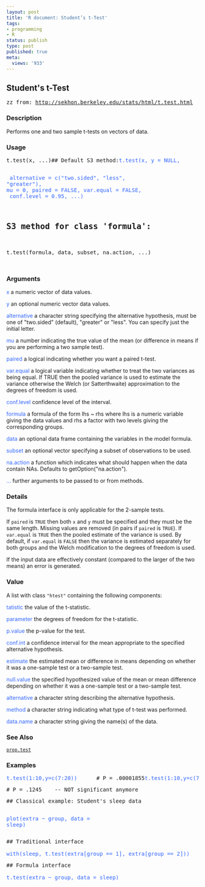 ```yaml
---
layout: post
title: 'R document: Student’s t-Test'
tags:
- programming
- R
status: publish
type: post
published: true
meta:
  views: '933'
---
```

<h2>Student's t-Test</h2>
<pre>zz from: <a href="http://sekhon.berkeley.edu/stats/html/t.test.html" target="_blank">http://sekhon.berkeley.edu/stats/html/t.test.html</a></pre>
<h3>Description</h3>
Performs one and two sample t-tests on vectors of data.
<h3>Usage</h3>
<pre>t.test(x, ...)## Default S3 method:<font color="#3366ff">t.test(x, y = NULL,</font>

<font color="#3366ff">       alternative = c("two.sided", "less", "greater"),</font>
<font color="#3366ff">
</font><font color="#3366ff">       mu = 0, paired = FALSE, var.equal = FALSE,</font>
<font color="#3366ff">
</font><font color="#3366ff">       conf.level = 0.95, ...)</font>

## S3 method for class 'formula':

t.test(formula, data, subset, na.action, ...)</pre>
<pre><!--more--></pre>
<h3>Arguments</h3>
<font color="#3366ff">x</font> 	a numeric vector of data values.

<font color="#3366ff">y</font> 	an optional numeric vector data values.

<font color="#3366ff">alternative</font> 	a character string specifying the alternative hypothesis, must be one of "two.sided" (default), "greater" or "less". You can specify just the initial letter.

<font color="#3366ff">mu </font>	a number indicating the true value of the mean (or difference in means if you are performing a two sample test).

<font color="#3366ff">paired</font> 	a logical indicating whether you want a paired t-test.

<font color="#3366ff">var.equal</font> 	a logical variable indicating whether to treat the two variances as being equal. If TRUE then the pooled variance is used to estimate the variance otherwise the Welch (or Satterthwaite) approximation to the degrees of freedom is used.

<font color="#3366ff">conf.level</font> 	confidence level of the interval.

<font color="#3366ff">formula </font>	a formula of the form lhs ~ rhs where lhs is a numeric variable giving the data values and rhs a factor with two levels giving the corresponding groups.

<font color="#3366ff">data </font>	an optional data frame containing the variables in the model formula.

<font color="#3366ff">subset</font> 	an optional vector specifying a subset of observations to be used.

<font color="#3366ff">na.action</font> 	a function which indicates what should happen when the data contain NAs. Defaults to getOption("na.action").

<font color="#3366ff">... </font>	further arguments to be passed to or from methods.
<h3>Details</h3>
The formula interface is only applicable for the 2-sample tests.

If <code>paired</code> is <code>TRUE</code> then both <code>x</code> and <code>y</code> must be specified and they must be the same length.  Missing values are removed (in pairs if <code>paired</code> is <code>TRUE</code>).  If <code>var.equal</code> is <code>TRUE</code> then the pooled estimate of the variance is used.  By default, if <code>var.equal</code> is <code>FALSE</code> then the variance is estimated separately for both groups and the Welch modification to the degrees of freedom is used.

If the input data are effectively constant (compared to the larger of the two means) an error is generated.
<h3>Value</h3>
A list with class <code>"htest"</code> containing the following components:

<font color="#3366ff">tatistic</font> 	the value of the t-statistic.
<font color="#3366ff"> </font>

<font color="#3366ff">parameter</font> 	the degrees of freedom for the t-statistic.

<font color="#3366ff">p.value</font> 	the p-value for the test.

<font color="#3366ff">conf.int</font> 	a confidence interval for the mean appropriate to the specified alternative hypothesis.

<font color="#3366ff">estimate</font> 	the estimated mean or difference in means depending on whether it was a one-sample test or a two-sample test.

<font color="#3366ff">null.value</font> 	the specified hypothesized value of the mean or mean difference depending on whether it was a one-sample test or a two-sample test.

<font color="#3366ff">alternative</font> 	a character string describing the alternative hypothesis.

<font color="#3366ff">method </font>	a character string indicating what type of t-test was performed.

<font color="#3366ff">data.name</font> 	a character string giving the name(s) of the data.
<h3>See Also</h3>
<code><a href="http://sekhon.berkeley.edu/stats/html/prop.test.html">prop.test</a></code>
<h3>Examples</h3>
<pre><font color="#3366ff">t.test(1:10,y=c(7:20))</font>      # P = .00001855<font color="#3366ff">t.test(1:10,y=c(7:20, 200))</font></pre>
<pre># P = .1245    -- NOT significant anymore</pre>
<pre>## Classical example: Student's sleep data

<font color="#3366ff">plot(extra ~ group, data = sleep)</font></pre>
<pre>## Traditional interface

<font color="#3366ff">with(sleep, t.test(extra[group == 1], extra[group == 2]))</font></pre>
<pre>## Formula interface

<font color="#3366ff">t.test(extra ~ group, data = sleep)</font></pre>
